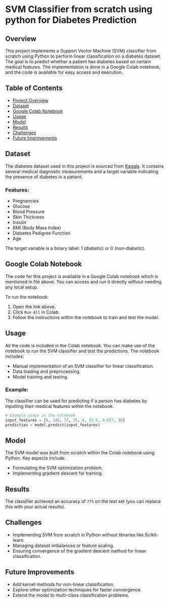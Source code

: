 # SVM Classifier from scratch using python for Diabetes Prediction

## Overview
This project implements a Support Vector Machine (SVM) classifier from scratch using Python to perform linear classification on a diabetes dataset. The goal is to predict whether a patient has diabetes based on certain medical features. The implementation is done in a Google Colab notebook, and the code is available for easy access and execution.

## Table of Contents
- [Project Overview](#overview)
- [Dataset](#dataset)
- [Google Colab Notebook](#colab-notebook)
- [Usage](#usage)
- [Model](#model)
- [Results](#results)
- [Challenges](#challenges)
- [Future Improvements](#future-improvements)

## Dataset
The diabetes dataset used in this project is sourced from [Kaggle](https://www.kaggle.com/datasets/akshaydattatraykhare/diabetes-dataset). It contains several medical diagnostic measurements and a target variable indicating the presence of diabetes in a patient.

### Features:
- Pregnancies
- Glucose
- Blood Pressure
- Skin Thickness
- Insulin
- BMI (Body Mass Index)
- Diabetes Pedigree Function
- Age

The target variable is a binary label: 1 (diabetic) or 0 (non-diabetic).

## Google Colab Notebook
The code for this project is available in a Google Colab notebook which is mentioned in file above. You can access and run it directly without needing any local setup.

To run the notebook:
1. Open the link above.
2. Click `Run All` in Colab.
3. Follow the instructions within the notebook to train and test the model.

## Usage
All the code is included in the Colab notebook. You can make use of the notebook to run the SVM classifier and test the predictions. The notebook includes:
- Manual implementation of an SVM classifier for linear classification.
- Data loading and preprocessing.
- Model training and testing.

### Example:
The classifier can be used for predicting if a person has diabetes by inputting their medical features within the notebook.

```python
# Example usage in the notebook
input_features = [6, 148, 72, 35, 0, 33.6, 0.627, 50]
prediction = model.predict(input_features)
```

## Model
The SVM model was built from scratch within the Colab notebook using Python. Key aspects include:
- Formulating the SVM optimization problem.
- Implementing gradient descent for training.

## Results
The classifier achieved an accuracy of `77%` on the test set (you can replace this with your actual results).


## Challenges
- Implementing SVM from scratch in Python without libraries like Scikit-learn.
- Managing dataset imbalances or feature scaling.
- Ensuring convergence of the gradient descent method for linear classification.

## Future Improvements
- Add kernel methods for non-linear classification.
- Explore other optimization techniques for faster convergence.
- Extend the model to multi-class classification problems.
